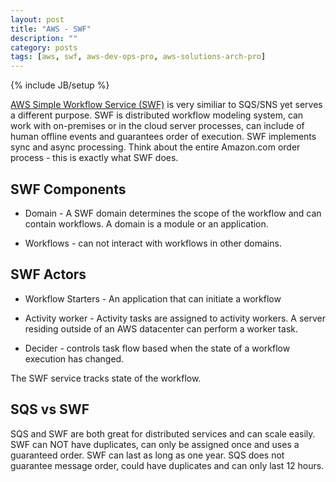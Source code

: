 ```yaml
---
layout: post
title: "AWS - SWF"
description: ""
category: posts
tags: [aws, swf, aws-dev-ops-pro, aws-solutions-arch-pro]
---
```

{% include JB/setup %}

[AWS Simple Workflow Service (SWF)](https://aws.amazon.com/swf/) is very similiar to SQS/SNS yet serves a different purpose. SWF is distributed workflow modeling system, can work with on-premises or in the cloud server processes, can include of human offline events and guarantees order of execution. SWF implements sync and async processing. Think about the entire Amazon.com order process - this is exactly what SWF does.  

## SWF Components

* Domain - A SWF domain determines the scope of the workflow and can contain workflows. A domain is a module or an application.

* Workflows - can not interact with workflows in other domains. 

## SWF Actors

* Workflow Starters - An application that can initiate a workflow

* Activity worker - Activity tasks are assigned to activity workers. A server residing outside of an AWS datacenter can perform a worker task.

* Decider - controls task flow based when the state of a workflow execution has changed.

The SWF service tracks state of the workflow.

## SQS vs SWF

SQS and SWF are both great for distributed services and can scale easily.  SWF can NOT have duplicates, can only be assigned once and uses a guaranteed order. SWF can last as long as one year. SQS does not guarantee message order, could have duplicates and can only last 12 hours. 